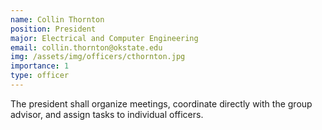 ```yaml
---
name: Collin Thornton
position: President
major: Electrical and Computer Engineering
email: collin.thornton@okstate.edu
img: /assets/img/officers/cthornton.jpg
importance: 1
type: officer
---
```

<!-- Description of the positions role and responsibilities -->
The president shall organize meetings, coordinate directly with the group advisor, and assign tasks to individual officers.